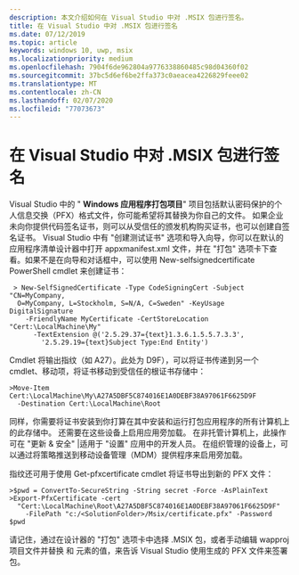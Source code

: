 ```yaml
---
description: 本文介绍如何在 Visual Studio 中对 .MSIX 包进行签名。
title: 在 Visual Studio 中对 .MSIX 包进行签名
ms.date: 07/12/2019
ms.topic: article
keywords: windows 10, uwp, msix
ms.localizationpriority: medium
ms.openlocfilehash: 7904f6de962804a9776338860485c98d04360f02
ms.sourcegitcommit: 37bc5d6ef6be2ffa373c0aeacea4226829feee02
ms.translationtype: MT
ms.contentlocale: zh-CN
ms.lasthandoff: 02/07/2020
ms.locfileid: "77073673"
---
```

# <a name="sign-an-msix-package-in-visual-studio"></a>在 Visual Studio 中对 .MSIX 包进行签名

Visual Studio 中的 " **Windows 应用程序打包项目**" 项目包括默认密码保护的个人信息交换（PFX）格式文件，你可能希望将其替换为你自己的文件。 如果企业未向你提供代码签名证书，则可以从受信任的颁发机构购买证书，也可以创建自签名证书。 Visual Studio 中有 "创建测试证书" 选项和导入向导，你可以在默认的应用程序清单设计器中打开 appxmanifest.xml 文件，并在 "打包" 选项卡下查看。如果不是在向导和对话框中，可以使用 New-selfsignedcertificate PowerShell cmdlet 来创建证书：

```
 > New-SelfSignedCertificate -Type CodeSigningCert -Subject "CN=MyCompany,
  O=MyCompany, L=Stockholm, S=N/A, C=Sweden" -KeyUsage DigitalSignature
    -FriendlyName MyCertificate -CertStoreLocation "Cert:\LocalMachine\My"
      -TextExtension @('2.5.29.37={text}1.3.6.1.5.5.7.3.3',
        '2.5.29.19={text}Subject Type:End Entity')
```

Cmdlet 将输出指纹（如 A27）。此处为 D9F），可以将证书传递到另一个 cmdlet、移动项，将证书移动到受信任的根证书存储中：

```
>Move-Item Cert:\LocalMachine\My\A27A5DBF5C874016E1A0DEBF38A97061F6625D9F
  -Destination Cert:\LocalMachine\Root
```
同样，你需要将证书安装到你打算在其中安装和运行打包应用程序的所有计算机上的此存储中。 还需要在这些设备上启用应用旁加载。 在非托管计算机上，此操作可在 "更新 & 安全" |适用于 "设置" 应用中的开发人员。 在组织管理的设备上，可以通过将策略推送到移动设备管理（MDM）提供程序来启用旁加载。

指纹还可用于使用 Get-pfxcertificate cmdlet 将证书导出到新的 PFX 文件：

```
>$pwd = ConvertTo-SecureString -String secret -Force -AsPlainText
>Export-PfxCertificate -cert
  "Cert:\LocalMachine\Root\A27A5DBF5C874016E1A0DEBF38A97061F6625D9F"
    -FilePath "c:/<SolutionFolder>/Msix/certificate.pfx" -Password $pwd
```
请记住，通过在设计器的 "打包" 选项卡中选择 .MSIX 包，或者手动编辑 wapproj 项目文件并替换 <PackageCertificateKeyFile> 和 <PackageCertificateThumbprint> 元素的值，来告诉 Visual Studio 使用生成的 PFX 文件来签署包。
